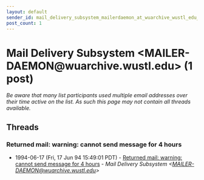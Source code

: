 ```yaml
---
layout: default
sender_id: mail_delivery_subsystem_mailerdaemon_at_wuarchive_wustl_edu_
post_count: 1
---
```


# Mail Delivery Subsystem <MAILER-DAEMON<span>@</span>wuarchive.wustl.edu> (1 post)

_Be aware that many list participants used multiple email addresses over their time active on the list. As such this page may not contain all threads available._

## Threads

### Returned mail: warning: cannot send message for 4 hours
+ 1994-06-17 (Fri, 17 Jun 94 15:49:01 PDT) - [Returned mail: warning: cannot send message for 4 hours](/archive/1994/06/2512d4e1c571eda78b822cc5dcd7f42fc0b8b588f744a9f210c54b34433d5d39) - _Mail Delivery Subsystem \<MAILER-DAEMON@wuarchive.wustl.edu\>_

